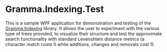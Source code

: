 # Gramma.Indexing.Test
This is a sample WPF application for demonstration and testing 
of the [Gramma.Indexing](https://github.com/grammophone/Gramma.Indexing) library. It allows the user to experiment 
with the various type of trees provided, to visualize their structure and test the approximate search functionality 
with standard Levenshtein distance metrics (a character match costs 0 while additions, changes and removals cost 1).
